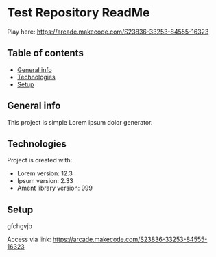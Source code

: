 # Test Repository ReadMe

Play here: https://arcade.makecode.com/S23836-33253-84555-16323 

## Table of contents
* [General info](#general-info)
* [Technologies](#technologies)
* [Setup](#setup)

## General info
This project is simple Lorem ipsum dolor generator.
	
## Technologies
Project is created with:
* Lorem version: 12.3
* Ipsum version: 2.33
* Ament library version: 999

## Setup
gfchgvjb

Access via link: https://arcade.makecode.com/S23836-33253-84555-16323 
